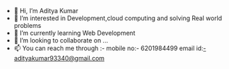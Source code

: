 - 👋 Hi, I’m Aditya Kumar
- 👀 I’m interested in Development,cloud computing and solving Real world problems
- 🌱 I’m currently learning Web Development
- 💞️ I’m looking to collaborate on ...
- 📫 You can reach me through :-
mobile no:- 6201984499
email id:-adityakumar93340@gmail.com 
